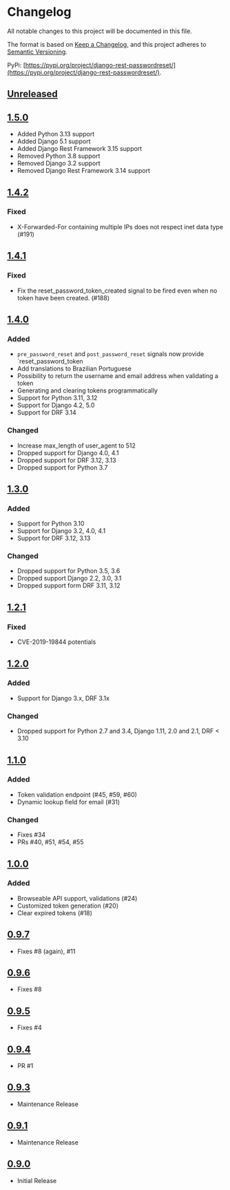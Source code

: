 # Changelog
All notable changes to this project will be documented in this file.

The format is based on [Keep a Changelog](https://keepachangelog.com/en/1.0.0/),
and this project adheres to [Semantic Versioning](https://semver.org/spec/v2.0.0.html).

PyPi: [https://pypi.org/project/django-rest-passwordreset/](https://pypi.org/project/django-rest-passwordreset/).

## [Unreleased]

## [1.5.0]

- Added Python 3.13 support
- Added Django 5.1 support
- Added Django Rest Framework 3.15 support
- Removed Python 3.8 support
- Removed Django 3.2 support
- Removed Django Rest Framework 3.14 support

## [1.4.2]

### Fixed

- X-Forwarded-For containing multiple IPs does not respect inet data type (#191)

## [1.4.1]

### Fixed
- Fix the reset_password_token_created signal to be fired even when no token have been created. (#188)

## [1.4.0]

### Added
- `pre_password_reset` and `post_password_reset` signals now provide `reset_password_token
- Add translations to Brazilian Portuguese
- Possibility to return the username and email address when validating a token
- Generating and clearing tokens programmatically 
- Support for Python 3.11, 3.12
- Support for Django 4.2, 5.0
- Support for DRF 3.14

### Changed
- Increase max_length of user_agent to 512
- Dropped support for Django 4.0, 4.1
- Dropped support for DRF 3.12, 3.13
- Dropped support for Python 3.7

## [1.3.0]

### Added
- Support for Python 3.10
- Support for Django 3.2, 4.0, 4.1
- Support for DRF 3.12, 3.13 
### Changed
- Dropped support for Python 3.5, 3.6
- Dropped support Django 2.2, 3.0, 3.1
- Dropped support form DRF 3.11, 3.12

## [1.2.1]
### Fixed
- CVE-2019-19844 potentials

## [1.2.0]
### Added
- Support for Django 3.x, DRF 3.1x 
### Changed
- Dropped support for Python 2.7 and 3.4, Django 1.11, 2.0 and 2.1, DRF < 3.10

## [1.1.0]
### Added
- Token validation endpoint (#45, #59, #60)
- Dynamic lookup field for email (#31)
### Changed
- Fixes #34
- PRs #40, #51, #54, #55

## [1.0.0]
### Added
- Browseable API support, validations (#24)
- Customized token generation (#20)
- Clear expired tokens (#18)

## [0.9.7]
- Fixes #8 (again), #11
## [0.9.6]
- Fixes #8
## [0.9.5]
- Fixes #4
## [0.9.4]
- PR #1
## [0.9.3]
- Maintenance Release
## [0.9.1]
- Maintenance Release
## [0.9.0]
- Initial Release

[Unreleased]: https://github.com/anexia-it/django-rest-passwordreset/compare/1.5.0...HEAD
[1.5.0]: https://github.com/anexia-it/django-rest-passwordreset/compare/1.4.2...1.5.0
[1.4.2]: https://github.com/anexia-it/django-rest-passwordreset/compare/1.4.1...1.4.2
[1.4.1]: https://github.com/anexia-it/django-rest-passwordreset/compare/1.4.0...1.4.1
[1.4.0]: https://github.com/anexia-it/django-rest-passwordreset/compare/1.3.0...1.4.0
[1.3.0]: https://github.com/anexia-it/django-rest-passwordreset/compare/1.2.1...1.3.0
[1.2.1]: https://github.com/anexia-it/django-rest-passwordreset/compare/1.2.0...1.2.1
[1.2.0]: https://github.com/anexia-it/django-rest-passwordreset/compare/1.1.0...1.2.0
[1.1.0]: https://github.com/anexia-it/django-rest-passwordreset/compare/1.0.0...1.1.0
[1.0.0]: https://github.com/anexia-it/django-rest-passwordreset/compare/0.9.7...1.0.0
[0.9.7]: https://github.com/anexia-it/django-rest-passwordreset/compare/0.9.6...0.9.7
[0.9.6]: https://github.com/anexia-it/django-rest-passwordreset/compare/0.9.5...0.9.6
[0.9.5]: https://github.com/anexia-it/django-rest-passwordreset/compare/0.9.4...0.9.5
[0.9.4]: https://github.com/anexia-it/django-rest-passwordreset/compare/0.9.3...0.9.4
[0.9.3]: https://github.com/anexia-it/django-rest-passwordreset/compare/0.9.1...0.9.3
[0.9.1]: https://github.com/anexia-it/django-rest-passwordreset/compare/0.9.0...0.9.1
[0.9.0]: https://github.com/anexia-it/django-rest-passwordreset/0.9.0/
